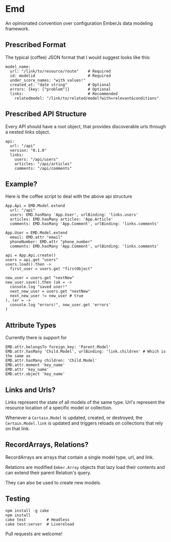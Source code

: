 Emd
=======

An opinionated convention over configuration EmberJs data modeling framework.

Prescribed Format
------

The typical (coffee) JSON format that I would suggest looks like this:

    model_name:
      url: "/link/to/resource/route"    # Required
      id: modelid                       # Required
      under_score_names: "with values!"
      created_at: "date string"         # Optional
      errors: {key: ["problem"]}        # Optional
      links:                            # Recommended
        relatedmodel: "/link/to/related/model?with=relevant&conditions"

Prescribed API Structure
----

Every API should have a root object, that provides discoverable urls through a
nested links object.

    api:
      url: "/api"
      version: "0.1.0"
      links:
        users: "/api/users"
        articles: "/api/articles"
        comments: "/api/comments"

Example?
-------

Here is the coffee script to deal with the above api structure

    App.Api = EMD.Model.extend
      url: "/api"
      users: EMD.hasMany 'App.User', urlBinding: 'links.users'
      articles: EMD.hasMany articles: 'App.Article'
      comments: EMD.hasMany 'App.Comment', urlBinding: 'links.comments'

    App.User = EMD.Model.extend
      email: EMD.attr "email"
      phoneNumber: EMD.attr "phone_number"
      comments: EMD.hasMany 'App.Comment', urlBinding: 'links.comments'

    api = App.Api.create()
    users = api.get "users"
    users.load().then ->
      first_user = users.get "firstObject"

    new_user = users.get "nextNew"
    new_user.save().then (ok = ->
      console.log "saved user!"
      next_new_user = users.get "nextNew"
      next_new_user != new_user # true
    ), (er = ->
      console.log "errors!", new_user.get 'errors'
    )

Attribute Types
-----

Currently there is support for

    EMD.attr.belongsTo foreign_key: 'Parent.Model'
    EMD.attr.hasMany 'Child.Model', urlBinding: 'link.children' # Which is the same as
    EMD.attr.hasMany children: 'Child.Model'
    EMD.attr.moment 'key_name'
    EMD.attr 'key_name'
    EMD.attr.object 'key_name'


Links and Urls?
----

Links represent the state of all models of the same type.
Url's represent the resource location of a specific model or collection.

Whenever a `Certain.Model` is updated, created, or destroyed, the
`Certain.Model.link` is updated and triggers reloads on collections that rely
on that link.


RecordArrays, Relations?
----

RecordArrays are arrays that contain a single model type, url, and link.

Relations are modified `Ember.Array` objects that lazy load their contents
and can extend their parent Relation's query.

They can also be used to create new models.


Testing
----


    npm install -g cake
    npm install
    cake test         # Headless
    cake test:server  # Livereload

Pull requests are welcome!
